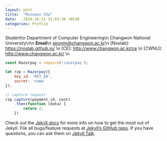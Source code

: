 ```yaml
---
layout: post
title:  "Minseon Cho"
date:   2020-10-21 21:03:36 +0530
categories: Profile
---
```

Student\n
Department of Computer Engineering\n
Changwon National University\n\n
**Email**\n
seonjm@changwon.ac.kr\n
[Noslab]: https://noslab.github.io/ \n
[CE]: http://www.changwon.ac.kr/ce \n
[CWNU]: http://www.changwon.ac.kr/ \n



```javascript
const Razorpay = require('razorpay');

let rzp = Razorpay({
	key_id: 'KEY_ID',
	secret: 'name'
});

// capture request
rzp.capture(payment_id, cost)
	.then(function (data) {
		return 2;
	})
```

Check out the [Jekyll docs][jekyll-docs] for more info on how to get the most out of Jekyll. File all bugs/feature requests at [Jekyll’s GitHub repo][jekyll-gh]. If you have questions, you can ask them on [Jekyll Talk][jekyll-talk].

[jekyll-docs]: https://jekyllrb.com/docs/home
[jekyll-gh]:   https://github.com/jekyll/jekyll
[jekyll-talk]: https://talk.jekyllrb.com/
